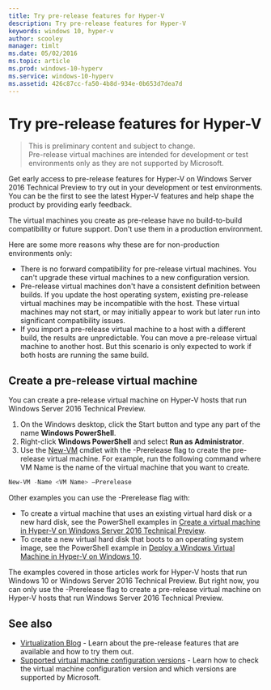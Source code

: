 ```yaml
---
title: Try pre-release features for Hyper-V
description: Try pre-release features for Hyper-V
keywords: windows 10, hyper-v
author: scooley
manager: timlt
ms.date: 05/02/2016
ms.topic: article
ms.prod: windows-10-hyperv
ms.service: windows-10-hyperv
ms.assetid: 426c87cc-fa50-4b8d-934e-0b653d7dea7d
---
```


# Try pre-release features for Hyper-V

> This is preliminary content and subject to change.  
  Pre-release virtual machines are intended for development or test environments only as they are not supported by Microsoft.

Get early access to pre-release features for Hyper-V on Windows Server 2016 Technical Preview to try out in your development or test environments. You can be the first to see the latest Hyper-V features and help shape the product by providing early feedback.

The virtual machines you create as pre-release have no build-to-build compatibility or future support.  Don't use them in a production environment.

Here are some more reasons why these are for non-production environments only:

* There is no forward compatibility for pre-release virtual machines. You can't upgrade these virtual machines to a new configuration version. 
* Pre-release virtual machines don't have a consistent definition between builds. If you update the host operating system, existing pre-release virtual machines may be incompatible with the host. These virtual machines may not start, or may initially appear to work but later run into significant compatibility issues.
* If you import a pre-release virtual machine to a host with a different build, the results are unpredictable. You can move a pre-release virtual machine to another host. But this scenario is only expected to work if both hosts are running the same build. 

## Create a pre-release virtual machine

You can create a pre-release virtual machine on Hyper-V hosts that run Windows Server 2016 Technical Preview.

1. On the Windows desktop, click the Start button and type any part of the name **Windows PowerShell**.
2. Right-click **Windows PowerShell** and select **Run as Administrator**.
3. Use the [New-VM](https://technet.microsoft.com/library/hh848537.aspx) cmdlet with the -Prerelease flag to create the pre-release virtual machine. For example, run the following command where VM Name is the name of the virtual machine that you want to create.

``` PowerShell
New-VM -Name <VM Name> –Prerelease 
```
Other examples you can use the -Prerelease flag with:
 - To create a virtual machine that uses an existing virtual hard disk or a new hard disk, see the PowerShell examples in [Create a virtual machine in Hyper-V on Windows Server 2016 Technical Preview](https://technet.microsoft.com/library/mt126140.aspx#BKMK_PowerShell). 
 - To create a new virtual hard disk that boots to an operating system image, see the PowerShell example in [Deploy a Windows Virtual Machine in Hyper-V on Windows 10](https://msdn.microsoft.com/en-us/virtualization/hyperv_on_windows/quick_start/walkthrough_create_vm). 
 
 The examples covered in those articles work for Hyper-V hosts that run Windows 10 or Windows Server 2016 Technical Preview. But right now, you can only use the -Prerelease flag to create a pre-release virtual machine on Hyper-V hosts that run Windows Server 2016 Technical Preview.

## See also
-  [Virtualization Blog](https://blogs.technet.microsoft.com/virtualization/) - Learn about the pre-release features that are available and how to try them out.
- [Supported virtual machine configuration versions](https://technet.microsoft.com/library/mt695898.aspx#BKMK_SupportedConfigVersions) - Learn how to check the virtual machine configuration version and which versions are supported by Microsoft.
